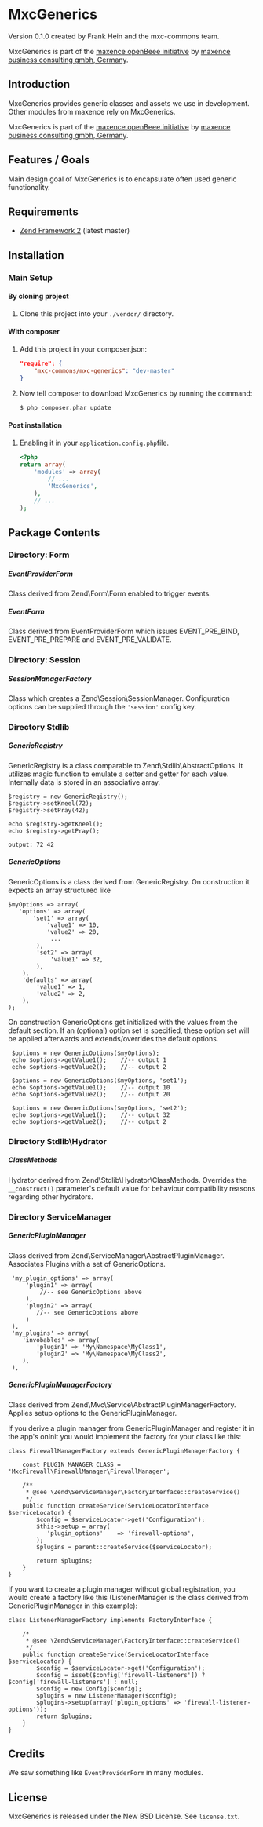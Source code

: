 MxcGenerics
===============
Version 0.1.0 created by Frank Hein and the mxc-commons team.

MxcGenerics is part of the [maxence openBeee initiative](http://www.maxence.de/mxcweb/index.php/themen/open-business/)
by [maxence business consulting gmbh, Germany](http://www.maxence.de). 

Introduction
------------

MxcGenerics provides generic classes and assets we use in development. Other modules from maxence rely on
MxcGenerics.

MxcGenerics is part of the [maxence openBeee initiative](http://www.maxence.de/mxcweb/index.php/themen/open-business/)
by [maxence business consulting gmbh, Germany](http://www.maxence.de). 


Features / Goals
----------------

Main design goal of MxcGenerics is to encapsulate often used generic functionality. 

Requirements
------------

* [Zend Framework 2](https://github.com/zendframework/zf2) (latest master)

Installation
------------

### Main Setup

#### By cloning project

1. Clone this project into your `./vendor/` directory.

#### With composer

1. Add this project in your composer.json:

    ```json
    "require": {
        "mxc-commons/mxc-generics": "dev-master"
    }
    ```

2. Now tell composer to download MxcGenerics by running the command:

    ```bash
    $ php composer.phar update
    ```

#### Post installation

1. Enabling it in your `application.config.php`file.

    ```php
    <?php
    return array(
        'modules' => array(
            // ...
            'MxcGenerics',
        ),
        // ...
    );
    ``` 

Package Contents
----------------

### Directory: Form

##### EventProviderForm

Class derived from Zend\Form\Form enabled to trigger events.

##### EventForm

Class derived from EventProviderForm which issues EVENT_PRE_BIND, EVENT_PRE_PREPARE and EVENT_PRE_VALIDATE.

### Directory: Session

##### SessionManagerFactory

Class which creates a Zend\Session\SessionManager. Configuration options can be supplied through the `'session'`
config key.

### Directory Stdlib

##### GenericRegistry

GenericRegistry is a class comparable to Zend\Stdlib\AbstractOptions. It utilizes magic function to emulate
a setter and getter for each value. Internally data is stored in an associative array.

    $registry = new GenericRegistry();
	$registry->setKneel(72);
    $registry->setPray(42);

	echo $registry->getKneel();
	echo $registry->getPray();

	output: 72 42

##### GenericOptions

GenericOptions is a class derived from GenericRegistry. On construction it expects an array structured like

    $myOptions => array(
       'options' => array(
           'set1' => array(
               'value1' => 10,
               'value2' => 20,
				...
			),
			'set2' => array(
				'value1' => 32,
			),
		),
		'defaults' => array(
			'value1' => 1,
			'value2' => 2,
		),
	);


On construction GenericOptions get initialized with the values from the default section. If an (optional)
option set is specified, these option set will be applied afterwards and extends/overrides the default options.

     $options = new GenericOptions($myOptions); 
	 echo $options->getValue1();	//-- output 1
	 echo $options->getValue2();	//-- output 2   

     $options = new GenericOptions($myOptions, 'set1'); 
	 echo $options->getValue1();	//-- output 10
	 echo $options->getValue2();	//-- output 20   

     $options = new GenericOptions($myOptions, 'set2'); 
	 echo $options->getValue1();	//-- output 32
	 echo $options->getValue2();	//-- output 2   

### Directory Stdlib\Hydrator

##### ClassMethods

Hydrator derived from Zend\Stdlib\Hydrator\ClassMethods. Overrides the `__construct()` parameter's default value for behaviour compatibility reasons regarding other hydrators.

### Directory ServiceManager

##### GenericPluginManager

Class derived from Zend\ServiceManager\AbstractPluginManager. Associates Plugins with a set of GenericOptions.

     'my_plugin_options' => array(
         'plugin1' => array(
			 //-- see GenericOptions above
		 ),
	     'plugin2' => array(
			//-- see GenericOptions above
		 )
	 ),
	 'my_plugins' => array(
		'invobables' => array(
			'plugin1' => 'My\Namespace\MyClass1',
			'plugin2' => 'My\Namespace\MyClass2',
		),
	 ),

##### GenericPluginManagerFactory

Class derived from Zend\Mvc\Service\AbstractPluginManagerFactory. Applies setup options to the GenericPluginManager.

If you derive a plugin manager from GenericPluginManager and register it in the app's onInit you
would implement the factory for your class like this:
	
	class FirewallManagerFactory extends GenericPluginManagerFactory {
	
	    const PLUGIN_MANAGER_CLASS = 'MxcFirewall\FirewallManager\FirewallManager';    
	    
	    /**
		 * @see \Zend\ServiceManager\FactoryInterface::createService()
		 */
		public function createService(ServiceLocatorInterface $serviceLocator) {
		    $config = $serviceLocator->get('Configuration');
		    $this->setup = array(
		       'plugin_options'    => 'firewall-options',
	        );
		    $plugins = parent::createService($serviceLocator);
		    
		    return $plugins;    
		}
	}	 

If you want to create a plugin manager without global registration, you would create a factory
like this (ListenerManager is the class derived from GenericPluginManager in this example):

	class ListenerManagerFactory implements FactoryInterface {
	
	    /* 
		 * @see \Zend\ServiceManager\FactoryInterface::createService()
		 */
		public function createService(ServiceLocatorInterface $serviceLocator) {
		    $config = $serviceLocator->get('Configuration');
		    $config = isset($config['firewall-listeners']) ? $config['firewall-listeners'] : null;
		    $config = new Config($config);
		    $plugins = new ListenerManager($config); 
		    $plugins->setup(array('plugin_options' => 'firewall-listener-options'));
		    return $plugins;
		}
	}

Credits
-------

We saw something like `EventProviderForm` in many modules.  

License
-------

MxcGenerics is released under the New BSD License. See `license.txt`. 